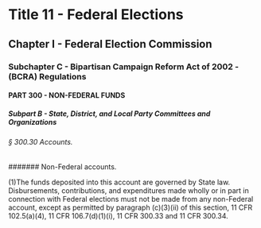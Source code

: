 
# Title 11 - Federal Elections
## Chapter I - Federal Election Commission
### Subchapter C - Bipartisan Campaign Reform Act of 2002 - (BCRA) Regulations
#### PART 300 - NON-FEDERAL FUNDS
##### Subpart B - State, District, and Local Party Committees and Organizations
###### § 300.30 Accounts.
####### Non-Federal accounts.

(1)The funds deposited into this account are governed by State law. Disbursements, contributions, and expenditures made wholly or in part in connection with Federal elections must not be made from any non-Federal account, except as permitted by paragraph (c)(3)(ii) of this section, 11 CFR 102.5(a)(4), 11 CFR 106.7(d)(1)(i), 11 CFR 300.33 and 11 CFR 300.34.
